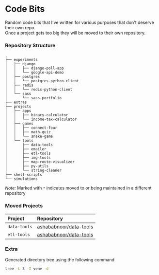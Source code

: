 # Code Bits

Random code bits that I've written for various purposes that don't deserve their own repo.  
Once a project gets too big they will be moved to their own repository.

### Repository Structure
```
.
├── experiments
│   ├── django
│   │   ├── django-poll-app
│   │   └── google-api-demo
│   ├── postgres
│   │   └── postgres-python-client
│   ├── redis
│   │   └── redis-python-client
│   └── sass
│       └── sass-portfolio
├── extras
├── projects
│   ├── apps
│   │   ├── binary-calculator
│   │   └── income-tax-calculator
│   ├── games
│   │   ├── connect-four
│   │   ├── math-quiz
│   │   └── snake-game
│   └── tools
│       ├── data-tools
│       ├── emailer
│       ├── etl-tools
│       ├── img-tools
│       ├── map-route-visualizer
│       ├── py-utils
│       └── string-cleaner
├── shell-scripts
└── simulations
```

*Note:* Marked with `*` indicates moved to or being maintained in a different repository


### Moved Projects

 Project      |  Repository                                                         
:-------------|:--------------------------------------------------------------------
 `data-tools` | [ashababnoor/data-tools](https://github.com/ashababnoor/data-tools) 
 `etl-tools`  | [ashababnoor/data-tools](https://github.com/ashababnoor/etl-tools)  


### Extra
Generated directory tree using the following command
```bash
tree -L 3 -I venv -d
```
